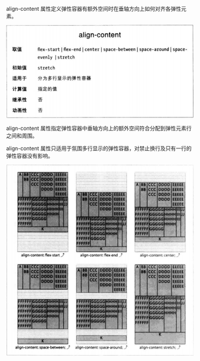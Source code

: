 align-content 属性定义弹性容器有额外空间时在垂轴方向上如何对齐各弹性元素。

![](align-content.png)

align-content 属性指定弹性容器中垂轴方向上的额外空间符合分配到弹性元素行之间和周围。

align-content 属性只适用于氛围多行显示的弹性容器，对禁止换行及只有一行的弹性容器没有影响。

![](align-content2.png)
